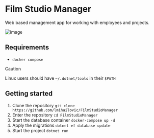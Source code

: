 # Film Studio Manager

Web based management app for working with employees and projects.

![image](https://github.com/user-attachments/assets/7fa9acd3-013f-4d50-b3c9-cd20e83311a9)


## Requirements

- `docker compose`
> [!CAUTION]
> Linux users should have `~/.dotnet/tools` in their `$PATH`

## Getting started

1. Clone the repository `git clone https://github.com/lmihailovic/FilmStudioManager`
2. Enter the repository `cd FilmStudioManager`
3. Start the database container `docker-compose up -d`
4. Apply the migrations `dotnet ef database update`
5. Start the project `dotnet run`
